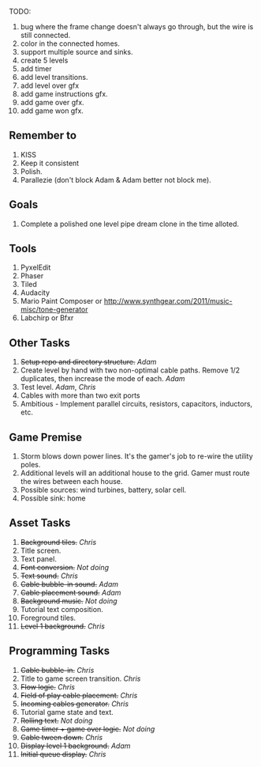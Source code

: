 TODO:

1. bug where the frame change doesn't always go through, but the wire is still connected.
2. color in the connected homes.
3. support multiple source and sinks.
4. create 5 levels
5. add timer
6. add level transitions.
7. add level over gfx
8. add game instructions gfx.
9. add game over gfx.
10. add game won gfx.

Remember to
-----------

1. KISS
2. Keep it consistent
3. Polish.
4. Parallezie (don't block Adam & Adam better not block me).

Goals
-----

1. Complete a polished one level pipe dream clone in the time alloted.

Tools
-----

1. PyxelEdit
2. Phaser
3. Tiled
4. Audacity
5. Mario Paint Composer or http://www.synthgear.com/2011/music-misc/tone-generator
6. Labchirp or Bfxr

Other Tasks
------------

1. ~~Setup repo and directory structure.~~ _Adam_
2. Create level by hand with two non-optimal cable paths. Remove 1/2 duplicates, then increase the mode of each. _Adam_
3. Test level. _Adam_, _Chris_
4. Cables with more than two exit ports
5. Ambitious - Implement parallel circuits, resistors, capacitors, inductors, etc.

Game Premise
------------

1. Storm blows down power lines.  It's the gamer's job to re-wire the utility poles.  
2. Additional levels will an additional house to the grid.  Gamer must route the wires between each house.
3. Possible sources: wind turbines, battery, solar cell.
4. Possible sink: home

Asset Tasks
-----------

1. ~~Background tiles.~~ _Chris_
2. Title screen.
3. Text panel.
4. ~~Font conversion.~~ _Not doing_
5. ~~Text sound.~~ _Chris_
6. ~~Cable bubble-in sound.~~ _Adam_
7. ~~Cable placement sound.~~ _Adam_
8. ~~Background music.~~ _Not doing_
9. Tutorial text composition.
10. Foreground tiles.
11. ~~Level 1 background.~~ _Chris_


Programming Tasks
-----------------

1. ~~Cable bubble-in.~~ _Chris_
2. Title to game screen transition. _Chris_
3. ~~Flow logic.~~ _Chris_
4. ~~Field of play cable placement.~~ _Chris_
5. ~~Incoming cables generator.~~ _Chris_
6. Tutorial game state and text.
7. ~~Rolling text.~~ _Not doing_
8. ~~Game timer + game over logic.~~ _Not doing_
9. ~~Cable tween down.~~ _Chris_
10. ~~Display level 1 background.~~ _Adam_
11. ~~Initial queue display.~~ _Chris_

